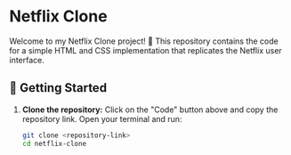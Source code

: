 # Netflix Clone

Welcome to my Netflix Clone project! 🎉 This repository contains the code for a simple HTML and CSS implementation that replicates the Netflix user interface.

## 🚀 Getting Started

1. **Clone the repository:** Click on the "Code" button above and copy the repository link. Open your terminal and run:
   ```bash
   git clone <repository-link>
   cd netflix-clone

